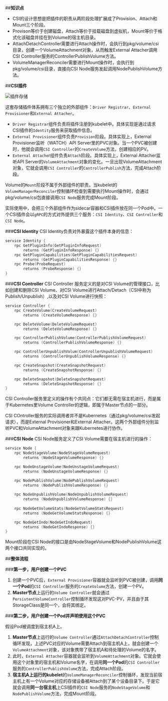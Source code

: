 ##**知识点**
- CSI的设计思想是把插件的职责从两阶段处理扩展成了Provision、Attach和Mount三个阶段。
- Provison等价于创建磁盘，Attach等价于挂载磁盘到虚拟机，Mount等价于格式化该磁盘并挂在到Volume的宿主机目录。
- AttachDetachController需要进行Attach操作时，会执行到pkg/volume/csi目录，创建一个VolumeAttachment对象，从而触发External Attacher调用CSI Controller服务的ControllerPublishVolume方法。
- VolumeManagerReconciler需要进行Mount操作时，会执行到pkg/volume/csi目录，直接向CSI Node服务发起调用NodePublishVolume方法。

##**CSI插件**

![插件存储](C:/Users/root/Desktop/kubernetes/images/插件存储.png)


这套存储插件体系拥有三个独立的外部组件：`Driver Registrar`、`External Provisioner`和`External Attacher`。

- `Driver Registrar`组件负责将插件注册到kubelet中。具体实现是通过请求CSI插件的`Identity`服务来获取插件信息。
- `External Provisioner`组件负责`Provision`阶段。具体实现上，External Provisioner监听（WATCH）API Server里的PVC对象。当一个PVC被创建时，他就会调用`CSI Controller`的`CreateVolume`方法，创建相应的PV。
- `External Attache`r组件负责`Attach`阶段。具体实现上，External Attacher监听API Server的`VolumeAttachment`对象的变化。一旦出现VolumeAttachment对象，它就会调用`CSI Controller`的`ControllerPublish`方法，完成Attach阶段。

Volume的`Mount`阶段不属于外部组件的职责。当kubelet的`VolumeManagerReconciler`控制循环检查到需要执行Mount操作时，会通过pkg/volume/csi包直接调用`CSI Node`服务完成Mount阶段。

实际使用中，会把三个外部组件作为sidecar容器和CSI插件放在同一个Pod中。一个CSI插件会以`gRPC`的方式对外提供三个服务：`CSI Identity`、`CSI Controller`和`CSI Node`。

###**CSI Identity**
CSI Identity负责对外暴露这个插件本身的信息：
```go
service Identity {
    rpc GetPluginInfo(GetPluginInfoRequest)
        returns (GetPluginInfoResponse) {}
    rpc GetPluginCapabilities(GetPluginCapabilitiesRequest)
        returns (GetPluginCapabilitiesResponse) {}
    rpc Probe(ProbeRequest)
        returns (ProbeResponse) {}
}
```

###**CSI Controller**
CSI Controller 服务定义的是对CSI Volume的管理接口，比如创建和删除CSI Volume、对CSI Volume进行Attach/Detach（CSI中称为Publish/Unpublish）,以及对CSI Volume进行快照：

```go
service Controller {
    rpc CreateVolume(CreateVolumeRequest)
        returns (CreateVolumeResponse) {}

    rpc DeleteVolume(DeleteVolumeRequest)
        returns (DeleteVolumeResponse) {}

    rpc ControllerPublishVolume(ControllerPublishVolumeRequest)
        returns (ControllerPublishVolumeResponse) {}

    rpc ControllerUnpublishVolum(ControllerUnpublishVolumeRequest)
        returns (ControllerUnpublishVolumeResponse) {}

    rpc CreateSnapshot(CreateSnapshotRequest)
        returns (CreateSnapshotResponse) {}

    rpc DeleteSnapshot(DeleteSnapshotRequest)
        returns (DeleteSnapshotResponse) {}
}
```

CSI Controller服务里定义的操作有个共同点：它们都无需在宿主机进行，而是属于Kubernetes里Volume Controller的逻辑，即属于Master节点的一部分。

CSI COntroller服务的实际调用者并不是Kubernetes（通过pkg/volume/csi发起请求），而是External Provisioner和External Attacher。这两个外部组件分别监听PVC和VolumeAttachment对象来跟Kubernetes进行协作。

###**CSI Node**
CSI Node服务定义了CSI Volume需要在宿主机进行的操作：
```go
service Node {
    rpc NodeStageVolume(NodeStageVolumeRequest)
        returns (NodeStageVolumeResponse) {}

    rpc NodeUnstageVolume(NodeUnstageVolumeRequest)
        returns (NodeUnstageVolumeResponse) {}

    rpc NodePublishVolume(NodePublishVolumeRequest)
        returns (NodePublishVolumeResponse) {}
    
    rpc NodeUnpublishVolume(NodeUnpublishVolumeRequest)
        returns (NodeUnpublishVolumeResponse) {}
    
    rpc NodeGetVolumeStats(NodeGetVolumeStatsRequest)
        returns (NodeGetVolumeStatsResponse) {}

    rpc NodeGetIndo(NodeGetIndoRequest)
        returns (NodeGetIndoResponse) {}
}
```

Mount阶段在CSI Node的接口是由NodeStageVolume和NodePublishVolume这两个接口共同实现的。

##**整体流程**

###**第一步，用户创建一个PVC**
1.  创建一个PVC后，`External Provisioner`容器就会监听到PVC被创建，调用**同一个Pod**的`CSI Controller`服务的`CreateVolume`方法，创建一个PV。
2.  **Master节点**上运行的`Volume Controller`就会通过`PersistentVolumeController`控制循环发现这对PVC-PV，并且由于其StorageClass是同一个，会将其绑定。
   
###**第二步，用户创建一个Pod并声明使用这个PVC**

假设Pod被调度到宿主机A上。

1.  **Master节点**上运行的`Volume Controller`通过`AttachDetachController`控制循环发现，上述PVC对应的Volume需要Attach到宿主机A上，就会创建一个`VolumeAttachment`对象，该对象携带了宿主机A和待处理的Volume的名字。
2.  此时，`External Attacher`容器就会监听到`VolumeAttachment`对象。它就会使用这个对象里的宿主机和Volume名字，在调用**同一个Pod**的`CSI Controller`服务的`ControllerPublishVolume`方法，完成Attach阶段。
3.  **宿主机A上运行的kubelet**的`VolumeManagerReconciler`控制循环，发现当前宿主机上有一个Volume对应的存储设备被Attach到了某个设备目录下。于是它就会调用**同一台宿主机**上CSI插件的`CSI Node`服务的`NodeStageVolume`和`NodePublishVolume`方法，完成Mount阶段。